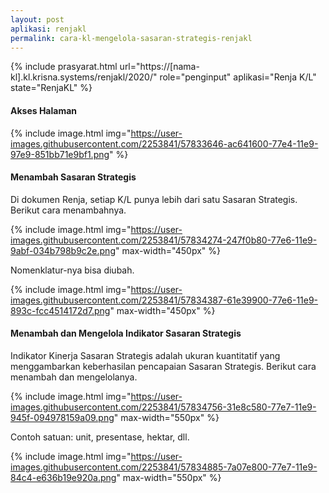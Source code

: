 ```yaml
---
layout: post
aplikasi: renjakl
permalink: cara-kl-mengelola-sasaran-strategis-renjakl
---
```


{% include prasyarat.html 
    url="https://[nama-kl].kl.krisna.systems/renjakl/2020/"
    role="penginput"
    aplikasi="Renja K/L"
    state="RenjaKL"
%}

#### Akses Halaman

{% include image.html
    img="https://user-images.githubusercontent.com/2253841/57833646-ac641600-77e4-11e9-97e9-851bb71e9bf1.png"
%}

#### Menambah Sasaran Strategis

Di dokumen Renja, setiap K/L punya lebih dari satu Sasaran Strategis. Berikut cara menambahnya.

{% include image.html
    img="https://user-images.githubusercontent.com/2253841/57834274-247f0b80-77e6-11e9-9abf-034b798b9c2e.png"
    max-width="450px"
%}

Nomenklatur-nya bisa diubah.

{% include image.html
    img="https://user-images.githubusercontent.com/2253841/57834387-61e39900-77e6-11e9-893c-fcc4514172d7.png"
    max-width="450px"
%}

#### Menambah dan Mengelola Indikator Sasaran Strategis

Indikator Kinerja Sasaran Strategis adalah ukuran kuantitatif yang menggambarkan keberhasilan pencapaian Sasaran Strategis. Berikut cara menambah dan mengelolanya.

{% include image.html
    img="https://user-images.githubusercontent.com/2253841/57834756-31e8c580-77e7-11e9-945f-094978159a09.png"
    max-width="550px"
%}

Contoh satuan: unit, presentase, hektar, dll.

{% include image.html
    img="https://user-images.githubusercontent.com/2253841/57834885-7a07e800-77e7-11e9-84c4-e636b19e920a.png"
    max-width="550px"
%}

